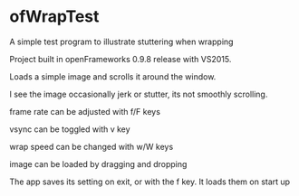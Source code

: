 # ofWrapTest
A simple test program to illustrate stuttering when wrapping

Project built in openFrameworks 0.9.8 release with VS2015.

Loads a simple image and scrolls it around the window.

I see the image occasionally jerk or stutter, its not smoothly scrolling.



frame rate can be adjusted with f/F keys

vsync can be toggled with v key

wrap speed can be changed with w/W keys

image can be loaded by dragging and dropping

The app saves its setting on exit, or with the f key. It loads them on start up

